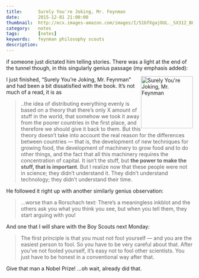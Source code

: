 ```yaml
---
title: 		Surely You're Joking, Mr. Feynman
date: 		2015-12-01 21:00:00
thumbnail:  http://ecx.images-amazon.com/images/I/51bfXgajOUL._SX312_BO1,204,203,200_.jpg
category:   notes
tags: 		[notes]
keywords:	feynman philosophy scouts
description:
---
```


if someone just dictated him telling stories. There was a light at the end of the tunnel though, in this singularly genius passage (my emphasis added):

<img alt="Surely You're Joking, Mr. Feynman" src="http://ecx.images-amazon.com/images/I/51bfXgajOUL._SX312_BO1,204,203,200_.jpg" style="height: 140px; float:right;"/>

I just finished, “Surely You’re Joking, Mr. Feynman” and had been a bit dissatisfied with the book. It’s not much of a read, it is as 
> ..the idea of distributing everything evenly is based on a theory that there’s only X amount of stuff in the world, that somehow we took it away from the poorer countries in the first place, and therefore we should give it back to them. But this theory doesn’t take into account the real reason for the differences between countries — that is, the development of new techniques for growing food, the development of machinery to grow food and to do other things, and the fact that all this machinery requires the concentration of capital. It isn’t the stuff, but **the power to make the stuff, that is important**. But I realize now that these people were not in science; they didn’t understand it. They didn’t understand technology; they didn’t understand their time.

He followed it right up with another similarly genius observation:

> …worse than a Rorschach text: There’s a meaningless inkblot and the others ask you what you think you see, but when you tell them, they start arguing with you!

And one that I will share with the Boy Scouts next Monday:

> The first principle is that you must not fool yourself — and you are the easiest person to fool. So you have to be very careful about that. After you’ve not fooled yourself, it’s easy not to fool other scientists. You just have to be honest in a conventional way after that.

Give that man a Nobel Prize! …oh wait, already did that.